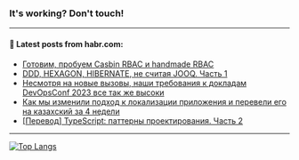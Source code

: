 ### It's working? Don't touch!

---
<!--
#### 🛠️ Technical stack:

![C++](https://img.shields.io/badge/C++-informational?logo=c%2B%2B&style=flat&logoColor=white&color=9C033A)
![Java](https://img.shields.io/badge/Java-informational?logo=java&style=flat&logoColor=white&color=007396)
![Kotlin](https://img.shields.io/badge/Kotlin-informational?logo=Kotlin&style=flat&logoColor=white&color=0095D5)
![JS](https://img.shields.io/badge/JS-informational?logo=javaScript&style=flat&logoColor=black&color=F7Df1E) <br>
![HTML5](https://img.shields.io/badge/HTML5-informational?logo=html5&style=flat&logoColor=white&color=E34F26)
![CSS3](https://img.shields.io/badge/CSS3-informational?logo=css3&style=flat&logoColor=white&color=157286)
![Sass](https://img.shields.io/badge/Saas-informational?logo=sass&style=flat&logoColor=white&color=hotpink)
![PHP](https://img.shields.io/badge/PHP-informational?logo=php&style=flat&logoColor=white&color=777BB4) <br>
![WebPAck](https://img.shields.io/badge/WebPack-informational?logo=webPack&style=flat&logoColor=white&color=FF6F00)
![Bootstrap](https://img.shields.io/badge/Bootstrap-informational?logo=Bootstrap&style=flat&logoColor=white&color=7952B3)
![MySQL](https://img.shields.io/badge/MySQL-informational?logo=MySQL&style=flat&logoColor=white&color=00f) <br>
![NodeJS](https://img.shields.io/badge/NodeJS-informational?logo=node.js&style=flat&logoColor=white&color=43853D)
![Spring](https://img.shields.io/badge/Spring-informational?logo=Spring&style=flat&logoColor=white&color=0A9EDC)
![Angular](https://img.shields.io/badge/Vue-informational?logo=vue.js&style=flat&logoColor=white&color=red)
![Git](https://img.shields.io/badge/Git-informational?logo=git&style=flat&logoColor=white&color=darkorange)

___
-->

#### 💬 Latest posts from habr.com:

<!-- BLOG-POST-LIST:START -->
- [Готовим, пробуем Casbin RBAC и handmade RBAC](https://habr.com/ru/post/700144/?utm_source=habrahabr&utm_medium=rss&utm_campaign=700144)
- [DDD, HEXAGON, HIBERNATE, не считая JOOQ. Часть 1](https://habr.com/ru/post/700158/?utm_source=habrahabr&utm_medium=rss&utm_campaign=700158)
- [Несмотря на новые вызовы, наши требования к докладам DevOpsConf 2023 все так же высоки](https://habr.com/ru/post/699892/?utm_source=habrahabr&utm_medium=rss&utm_campaign=699892)
- [Как мы изменили подход к локализации приложения и перевели его на казахский за 4 недели](https://habr.com/ru/post/699702/?utm_source=habrahabr&utm_medium=rss&utm_campaign=699702)
- [[Перевод] TypeScript: паттерны проектирования. Часть 2](https://habr.com/ru/post/700146/?utm_source=habrahabr&utm_medium=rss&utm_campaign=700146)
<!-- BLOG-POST-LIST:END -->

---

[![Top Langs](https://github-readme-stats.vercel.app/api/top-langs/?username=zloylis&layout=compact&hide_border=true&theme=dracula)](https://github.com/zloylis)
